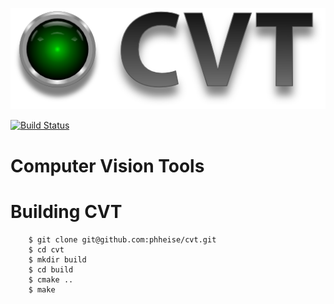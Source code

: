 ![CVT Logo](/data/logos/cvt.png)

[![Build Status](https://travis-ci.org/phheise/cvt.svg?branch=master)](https://travis-ci.org/phheise/cvt.svg?branch=master)

Computer Vision Tools
=====================


Building CVT
============

        $ git clone git@github.com:phheise/cvt.git 
        $ cd cvt
        $ mkdir build
        $ cd build
        $ cmake ..
        $ make
